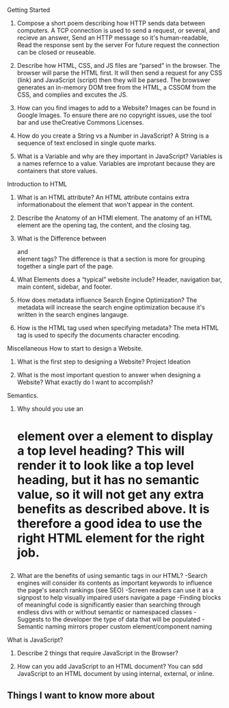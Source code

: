 Getting Started
1. Compose a short poem describing how HTTP sends data between computers.
A TCP connection is used to send a request, or several, and recieve an answer,
Send an HTTP message so it's human-readable,
Read the response sent by the server
For future request the connection can be closed or reuseable.

2. Describe how HTML, CSS, and JS files are “parsed” in the browser.
The browser will parse the HTML first. It will then send a request for any CSS (link) and JavaScript (script) then they will be parsed. The browswer generates an in-memory DOM tree from the HTML, a CSSOM from the CSS, and complies and excutes the JS.

3. How can you find images to add to a Website?
Images can be found in Google Images. To ensure there are no copyright issues, use the tool bar and use theCreative Commons Licenses.

4. How do you create a String vs a Number in JavaScript?
A String is a sequence of text enclosed in single quote marks.

5. What is a Variable and why are they important in JavaScript?
Variables is a names refernce to a value. Variables are improtant because they are containers that store values. 

Introduction to HTML
1. What is an HTML attribute?
An HTML attribute contains extra informationabout the element that won't appear in the content. 

2. Describe the Anatomy of an HTMl element.
The anatomy of an HTML element are the opening tag, the content, and the closing tag. 

3. What is the Difference between <article> and <section> element tags?
The difference is that a section is more for grouping together a single part of the page.

4. What Elements does a “typical” website include?
Header, navigation bar, main content, sidebar, and footer.

5. How does metadata influence Search Engine Optimization?
The metadata will increase the search engine optimization because it's written in the search engines langauge. 

6. How is the <meta> HTML tag used when specifying metadata?
The meta HTML tag is used to specify the documents character encoding.

Miscellaneous
How to start to design a Website.
1. What is the first step to designing a Website?
Project Ideation

2. What is the most important question to answer when designing a Website?
What exactly do I want to accomplish?

Semantics.
1. Why should you use an <h1> element over a <span> element to display a top level heading?
This will render it to look like a top level heading, but it has no semantic value, so it will not get any extra benefits as described above. It is therefore a good idea to use the right HTML element for the right job.

2. What are the benefits of using semantic tags in our HTML?
-Search engines will consider its contents as important keywords to influence the page's search rankings (see SEO)
-Screen readers can use it as a signpost to help visually impaired users navigate a page
-Finding blocks of meaningful code is significantly easier than searching through endless divs with or without semantic or namespaced classes
-Suggests to the developer the type of data that will be populated
-Semantic naming mirrors proper custom element/component naming

What is JavaScript?
1. Describe 2 things that require JavaScript in the Browser?

2. How can you add JavaScript to an HTML document?
You can sdd JavaScript to an HTML document by using internal,  external, or inline.

## Things I want to know more about

